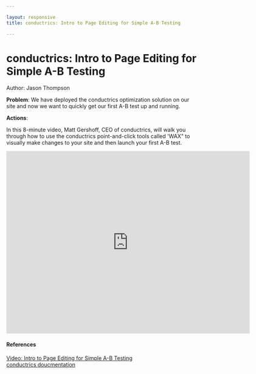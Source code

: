 ```yaml
---

layout: responsive
title: conductrics: Intro to Page Editing for Simple A-B Testing

---
```

# conductrics: Intro to Page Editing for Simple A-B Testing
Author: Jason Thompson

__Problem__: We have deployed the conductrics optimization solution on our site and now we want to quickly get our first A-B test up and running.

__Actions__:

In this 8-minute video, Matt Gershoff, CEO of conductrics, will walk you through how to use the conductrics point-and-click tools called 'WAX" to visually make changes to your site and then launch your first A-B test.


<iframe width="640" height="480" src="https://www.youtube.com/embed/TONyWnkdjDg" frameborder="0" allowfullscreen></iframe>

#### References
[Video: Intro to Page Editing for Simple A-B Testing](https://www.youtube.com/watch?v=TONyWnkdjDg)<br>
[conductrics doucmentation](http://support.conductrics.com)<br>

